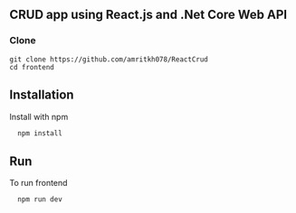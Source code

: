 ## CRUD app using React.js and .Net Core Web API

### Clone
```git clone https://github.com/amritkh078/ReactCrud```\
```cd frontend```


## Installation

Install with npm

```bash
  npm install 
```

## Run

To run frontend

```bash
  npm run dev
```
